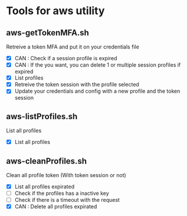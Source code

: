 # Tools for aws utility

## aws-getTokenMFA.sh
Retreive a token MFA and put it on your credentials file 
- [X] CAN : Check if a session profile is expired
- [X] CAN : If the you want, you can delete 1 or multiple session profiles if expired
- [X] List profiles
- [X] Retreive the token session with the profile selected
- [X] Update your credentials and config with a new profile and the token session

## aws-listProfiles.sh
List all profiles
- [X] List all profiles

## aws-cleanProfiles.sh
Clean all profile token (With token session or not)
- [X] List all profiles expirated
- [ ] Check if the profiles has a inactive key
- [ ] Check if there is a timeout with the request
- [X] CAN : Delete all profiles expirated
